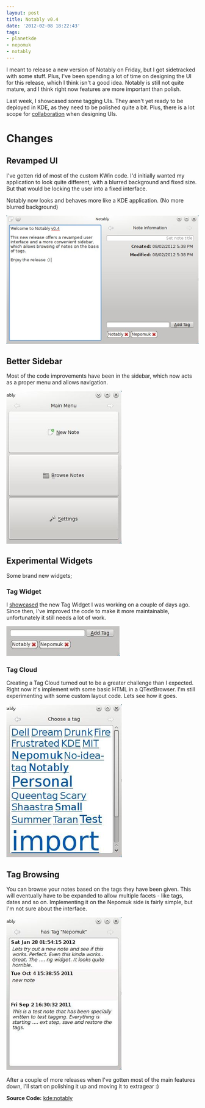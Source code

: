 ```yaml
---
layout: post
title: Notably v0.4
date: '2012-02-08 18:22:43'
tags:
- planetkde
- nepomuk
- notably
---
```


I meant to release a new version of Notably on Friday, but I got
sidetracked with some stuff. Plus, I've been spending a lot of time on
designing the UI for this release, which I think isn't a good idea.
Notably is still not quite mature, and I think right now features are
more important than polish.

Last week, I showcased some tagging UIs. They aren't yet ready to be
deployed in KDE, as they need to be polished quite a bit. Plus, there is
a lot scope for [collaboration][] when designing UIs.

Changes
=======

Revamped UI
-----------

I've gotten rid of most of the custom KWin code. I'd initially wanted my
application to look quite different, with a blurred background and fixed
size. But that would be locking the user into a fixed interface.

Notably now looks and behaves more like a KDE application. (No more
blurred background)

![image][]

Better Sidebar
--------------

Most of the code improvements have been in the sidebar, which now acts
as a proper menu and allows navigation.

![image][1]

Experimental Widgets
--------------------

Some brand new widgets;

### Tag Widget

I [showcased][collaboration] the new Tag Widget I was working on a
couple of days ago. Since then, I've improved the code to make it more
maintainable, unfortunately it still needs a lot of work.

![image][2]

### Tag Cloud

Creating a Tag Cloud turned out to be a greater challenge than I
expected. Right now it's implement with some basic HTML in a
QTextBrowser. I'm still experimenting with some custom layout code. Lets
see how it goes.

![image][3]

Tag Browsing
------------

You can browse your notes based on the tags they have been given. This
will eventually have to be expanded to allow multiple facets - like
tags, dates and so on. Implementing it on the Nepomuk side is fairly
simple, but I'm not sure about the interface.

![image][4]

After a couple of more releases when I've gotten most of the main
features down, I'll start on polishing it up and moving it to extragear
:)

**Source Code:** [kde:notably][]

  [collaboration]: http://disq.us/5cuoro
  [image]: /blog/images/2012/02/08/notably0.4-main.jpg
  [1]: /blog/images/2012/02/08/notably0.4-main-menu.jpg
  [2]: /blog/images/2012/02/08/notably0.4-tagwidget.jpg
  [3]: /blog/images/2012/02/08/notably0.4-tagcloud.jpg
  [4]: /blog/images/2012/02/08/notably0.4-hastag.jpg
  [kde:notably]: https://projects.kde.org/projects/playground/base/notably/repository/show?rev=v0.4